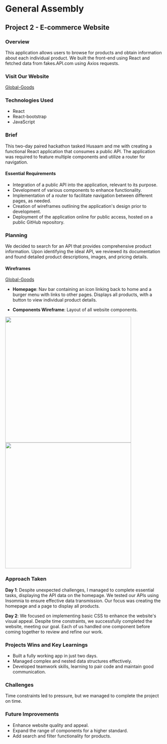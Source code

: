 # General Assembly

## Project 2 - E-commerce Website

### Overview

This application allows users to browse for products and obtain information about each individual product. We built the front-end using React and fetched data from fakes.API.com using Axios requests.

### Visit Our Website

[Global-Goods](#) 

### Technologies Used

- React
- React-bootstrap
- JavaScript

### Brief

This two-day paired hackathon tasked Husaam and me with creating a functional React application that consumes a public API. The application was required to feature multiple components and utilize a router for navigation.

#### Essential Requirements

- Integration of a public API into the application, relevant to its purpose.
- Development of various components to enhance functionality.
- Implementation of a router to facilitate navigation between different pages, as needed.
- Creation of wireframes outlining the application's design prior to development.
- Deployment of the application online for public access, hosted on a public GitHub repository.

### Planning

We decided to search for an API that provides comprehensive product information. Upon identifying the ideal API, we reviewed its documentation and found detailed product descriptions, images, and pricing details.

#### Wireframes

[Global-Goods](http://localhost:5174/)

- **Homepage**: Nav bar containing an icon linking back to home and a burger menu with links to other pages. Displays all products, with a button to view individual product details.

- **Components Wireframe**: Layout of all website components.

<img src='../images/wireframe_1.png' width="400"/>
<img src='../images/wireframe_2.png' width="400"/>

### Approach Taken

**Day 1**: Despite unexpected challenges, I managed to complete essential tasks, displaying the API data on the homepage. We tested our APIs using Insomnia to ensure effective data transmission. Our focus was creating the homepage and a page to display all products.

**Day 2**: We focused on implementing basic CSS to enhance the website's visual appeal. Despite time constraints, we successfully completed the website, meeting our goal. Each of us handled one component before coming together to review and refine our work.

### Projects Wins and Key Learnings

- Built a fully working app in just two days.
- Managed complex and nested data structures effectively.
- Developed teamwork skills, learning to pair code and maintain good communication.

### Challenges

Time constraints led to pressure, but we managed to complete the project on time.

### Future Improvements

- Enhance website quality and appeal.
- Expand the range of components for a higher standard.
- Add search and filter functionality for products.
